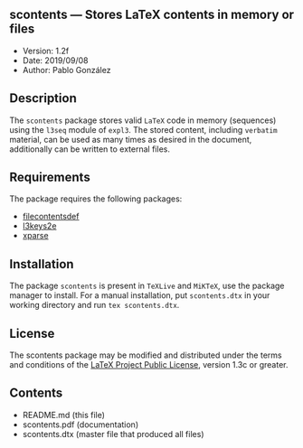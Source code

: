## scontents — Stores LaTeX contents in memory or files
- Version: 1.2f
- Date: 2019/09/08
- Author: Pablo González

## Description
The `scontents` package stores valid `LaTeX` code in memory (sequences) using the
`l3seq` module of `expl3`. The stored content, including `verbatim` material, can be
used as many times as desired in the document, additionally can be written
to external files.

## Requirements
The package requires the following packages:
- [filecontentsdef](https://ctan.org/pkg/filecontentsdef)
- [l3keys2e](https://ctan.org/pkg/l3keys2e)
- [xparse](https://ctan.org/pkg/xparse)

## Installation

The package `scontents` is present in `TeXLive` and `MiKTeX`, use the 
package manager to install. For a manual installation, put `scontents.dtx` 
in your working directory and run `tex scontents.dtx`.

## License
The scontents package may be modified and distributed under the terms and
conditions of the [LaTeX Project Public License](https://www.latex-project.org/lppl/), version 1.3c or greater.

## Contents
- README.md (this file)
- scontents.pdf  (documentation)
- scontents.dtx  (master file that produced all files)
